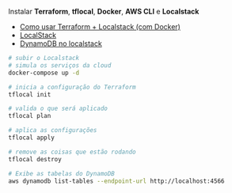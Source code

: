 Instalar **Terraform**, **tflocal**, **Docker**, **AWS CLI** e **Localstack**

- [Como usar Terraform + Localstack (com Docker)](https://dev.to/rotirotirafa/como-usar-terraform-localstack-com-docker-h44)
- [LocalStack](https://www.localstack.cloud/)
- [DynamoDB no localstack](https://docs.localstack.cloud/user-guide/aws/dynamodb/)

```bash
# subir o Localstack
# simula os serviços da cloud
docker-compose up -d
```

```bash
# inicia a configuração do Terraform
tflocal init

# valida o que será aplicado
tflocal plan

# aplica as configurações
tflocal apply

# remove as coisas que estão rodando
tflocal destroy
```

```bash
# Exibe as tabelas do DynamoDB
aws dynamodb list-tables --endpoint-url http://localhost:4566
```
